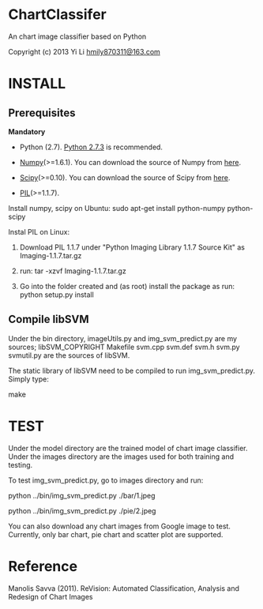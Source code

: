 ChartClassifer
==============

An chart image classifier based on Python

Copyright (c) 2013 Yi Li <hmily870311@163.com>

INSTALL
=======

Prerequisites
-------------
**Mandatory** 
* Python (2.7). [Python 2.7.3](http://www.python.org/download/releases/2.7.3/) is recommended.

* [Numpy](http://www.numpy.org/)(>=1.6.1). You can download the source of Numpy from [here](http://sourceforge.net/projects/numpy/files/).

* [Scipy](http://www.scipy.org/)(>=0.10). You can download the source of Scipy from [here](http://sourceforge.net/projects/scipy/files/).

* [PIL](http://www.pythonware.com/products/pil/index.htm)(>=1.1.7).

Install numpy, scipy on Ubuntu:
sudo apt-get install python-numpy python-scipy

Instal PIL on Linux:

1. Download PIL 1.1.7 under "Python Imaging Library 1.1.7 Source Kit" as Imaging-1.1.7.tar.gz

2. run:
tar -xzvf Imaging-1.1.7.tar.gz

3. Go into the folder created and (as root) install the package as run:
python setup.py install

Compile libSVM
--------------

Under the bin directory, imageUtils.py and img_svm_predict.py are my sources; libSVM_COPYRIGHT  Makefile  svm.cpp  svm.def  svm.h  svm.py  svmutil.py are the sources of libSVM. 

The static library of libSVM need to be compiled to run img_svm_predict.py. Simply type:

make

TEST
====

Under the model directory are the trained model of chart image classifier.
Under the images directory are the images used for both training and testing.

To test img_svm_predict.py, go to images directory and run:


python ../bin/img_svm_predict.py ./bar/1.jpeg

python ../bin/img_svm_predict.py ./pie/2.jpeg

You can also download any chart images from Google image to test.
Currently, only bar chart, pie chart and scatter plot are supported.

Reference
=========
Manolis Savva (2011). ReVision: Automated Classification, Analysis and Redesign of Chart Images


